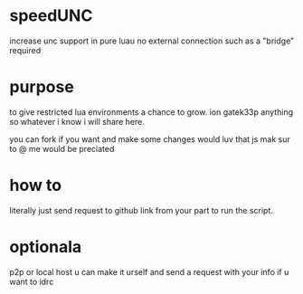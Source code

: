# speedUNC

increase unc support in pure luau no external connection such as a "bridge" required

# purpose

to give restricted lua environments a chance to grow. ion gatek33p anything so whatever i know i will share here. 

you can fork if you want and make some changes would luv that js mak sur to @ me would be preciated

# how to

literally just send request to github link from your part to run the script. 

# optionala

p2p or local host u can make it urself and send a request with your info if u want to idrc 
